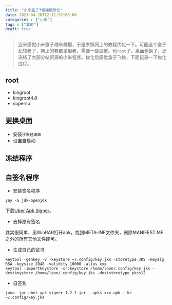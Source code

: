 ```yaml
---
title: "小米盒子3增强版优化"
date: 2021-04-20T12:11:57+08:00
categories : ["小米"]
tags : ["其他"]
draft: true
---
```

> 近来感觉小米盒子越來越慢，于是参照网上的教程优化一下。可能这个盒子比较老了，网上的教都是很老，需要一些调整。也`root`了，桌面也换了，还冻结了大部分站资源的小米程序。优化后感觉盒子飞快，下面记录一下优化过程。

## root
- kingroot
- kingroot4.8
- supersu
## 更换桌面
- 安装`沙发轻桌面`
- 设置自启动
## 冻结程序

## 自签名程序

- 安装签名程序
```
yay -S jdk-openjdk
```
下载[Uber Apk Signer](https://github.com/patrickfav/uber-apk-signer)。
- 去掉原有签名

其实很简单，用WinRAR打开apk，找到META-INF文件夹，删除MANIFEST.MF之外的所有其他文件即可。

- 生成自己的证书
```
keytool -genkey -v -keystore ~/.config/key.jks -storetype JKS -keyalg RSA -keysize 2048 -validity 10000 -alias xxx
keytool -importkeystore -srckeystore /home/leon/.config/key.jks -destkeystore /home/leon/.config/key.jks -deststoretype pkcs12
```
- 自签名
```
java -jar uber-apk-signer-1.2.1.jar --apks xxx.apk --ks ~/.config/key.jks
```

